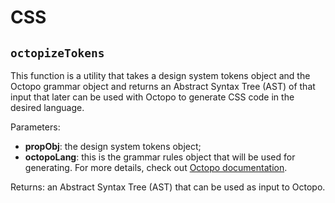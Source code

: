 # CSS

## `octopizeTokens`

This function is a utility that takes a design system tokens object and the Octopo grammar object and returns an Abstract Syntax Tree (AST) of that input that later can be used with Octopo to generate CSS code in the desired language.

Parameters:
* **propObj**: the design system tokens object;
* **octopoLang**: this is the grammar rules object that will be used for generating. For more details, check out [Octopo documentation](https://inforg.dev/octopo-js/api/grammars.html).

Returns: an Abstract Syntax Tree (AST) that can be used as input to Octopo.